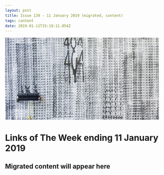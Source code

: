 ```yaml
---
layout: post
title: Issue 139 - 11 January 2019 (migrated, content)
tags: content
date: 2019-01-11T15:19:11.054Z
---
```

![Migrated content will appear here](/assets/uploads/issue-139.jpg "Migrated content will appear here")

# Links of The Week ending 11 January 2019

## Migrated content will appear here